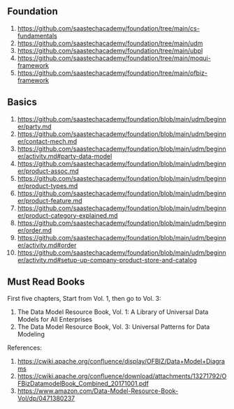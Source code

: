 ## Foundation

1. https://github.com/saastechacademy/foundation/tree/main/cs-fundamentals
2. https://github.com/saastechacademy/foundation/tree/main/udm
3. https://github.com/saastechacademy/foundation/tree/main/ubpl
4. https://github.com/saastechacademy/foundation/tree/main/moqui-framework
5. https://github.com/saastechacademy/foundation/tree/main/ofbiz-framework

## Basics 

1. https://github.com/saastechacademy/foundation/blob/main/udm/beginner/party.md
2. https://github.com/saastechacademy/foundation/blob/main/udm/beginner/contact-mech.md
3. https://github.com/saastechacademy/foundation/blob/main/udm/beginner/activity.md#party-data-model
4. https://github.com/saastechacademy/foundation/blob/main/udm/beginner/product-assoc.md
5. https://github.com/saastechacademy/foundation/blob/main/udm/beginner/product-types.md
6. https://github.com/saastechacademy/foundation/blob/main/udm/beginner/product-feature.md
7. https://github.com/saastechacademy/foundation/blob/main/udm/beginner/product-category-explained.md
8. https://github.com/saastechacademy/foundation/blob/main/udm/beginner/order.md
9. https://github.com/saastechacademy/foundation/blob/main/udm/beginner/activity.md#order
10. https://github.com/saastechacademy/foundation/blob/main/udm/beginner/activity.md#setup-up-company-product-store-and-catalog


## Must Read Books
First five chapters, Start from Vol. 1, then go to Vol. 3:


1. The Data Model Resource Book, Vol. 1: A Library of Universal Data Models for All Enterprises
2. The Data Model Resource Book, Vol. 3: Universal Patterns for Data Modeling


References:

1. https://cwiki.apache.org/confluence/display/OFBIZ/Data+Model+Diagrams
2. https://cwiki.apache.org/confluence/download/attachments/13271792/OFBizDatamodelBook_Combined_20171001.pdf
3. https://www.amazon.com/Data-Model-Resource-Book-Vol/dp/0471380237
